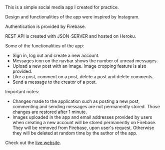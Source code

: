This is a simple social media app I created for practice.

Design and functionalities of the app were inspired by Instagram.

Authentication is provided by Firebase.

REST API is created with JSON-SERVER and hosted on Heroku.

Some of the functionalities of the app:
- Sign in, log out and create a new account.
- Messages icon on the navbar shows the number of unread messages.
- Upload a new post with an image. Image cropping feature is also provided.
- Like a post, comment on a post, delete a post and delete comments.
- Send a message to the creator of a post.

Important notes:
- Changes made to the application such as posting a new post, commenting and sending messages are not permanently stored. Those changes are restored after 1 minute.
- Images uploaded in the app and email addresses provided by users when creating a new account will be stored permanently on Firebase. They will be removed from Firebase, upon user's request. Otherwise they will be deleted at random time by the author of the app.

Check out the <a href="https://minigram.vercel.app" target="_blank">live website</a>. 
